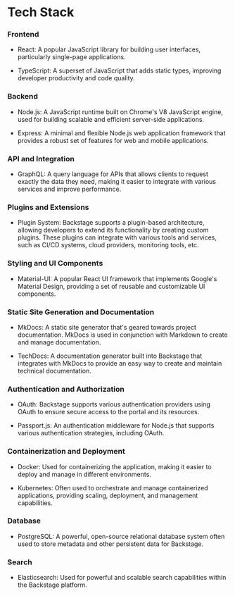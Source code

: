 # Tech Stack

### Frontend

- React: A popular JavaScript library for building user interfaces, particularly single-page applications.

- TypeScript: A superset of JavaScript that adds static types, improving developer productivity and code quality.

### Backend

- Node.js: A JavaScript runtime built on Chrome's V8 JavaScript engine, used for building scalable and efficient server-side applications.

- Express: A minimal and flexible Node.js web application framework that provides a robust set of features for web and mobile applications.

### API and Integration

- GraphQL: A query language for APIs that allows clients to request exactly the data they need, making it easier to integrate with various services and improve performance.

### Plugins and Extensions

- Plugin System: Backstage supports a plugin-based architecture, allowing developers to extend its functionality by creating custom plugins. These plugins can integrate with various tools and services, such as CI/CD systems, cloud providers, monitoring tools, etc.

### Styling and UI Components

- Material-UI: A popular React UI framework that implements Google's Material Design, providing a set of reusable and customizable UI components.

### Static Site Generation and Documentation

- MkDocs: A static site generator that's geared towards project documentation. MkDocs is used in conjunction with Markdown to create and manage documentation.

- TechDocs: A documentation generator built into Backstage that integrates with MkDocs to provide an easy way to create and maintain technical documentation.

### Authentication and Authorization

- OAuth: Backstage supports various authentication providers using OAuth to ensure secure access to the portal and its resources.

- Passport.js: An authentication middleware for Node.js that supports various authentication strategies, including OAuth.

### Containerization and Deployment

- Docker: Used for containerizing the application, making it easier to deploy and manage in different environments.

- Kubernetes: Often used to orchestrate and manage containerized applications, providing scaling, deployment, and management capabilities.

### Database

- PostgreSQL: A powerful, open-source relational database system often used to store metadata and other persistent data for Backstage.

### Search

- Elasticsearch: Used for powerful and scalable search capabilities within the Backstage platform.